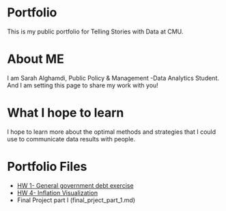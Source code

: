 # Portfolio
This is my public portfolio for Telling Stories with Data at CMU.

# About ME
I am Sarah Alghamdi, Public Policy & Management -Data Analytics Student. And I am setting this page to share my work with you!

# What I hope to learn
I hope to learn more about the optimal methods and strategies that I could use to communicate data results with people. 

# Portfolio Files 
* [HW 1- General government debt exercise](general_government_debt_excercise.md)
* [HW 4- Inflation Visualization](inflation_viz.md)
* Final Project part I (final_prject_part_1.md)
